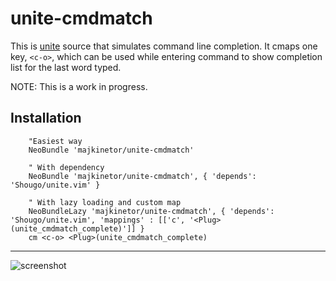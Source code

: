 unite-cmdmatch
==============

This is [unite](https://github.com/Shougo/unite.vim) source that simulates command line completion. It cmaps one key, `<c-o>`, which can be used while entering command to show completion list for the last word typed.

NOTE: This is a work in progress.

## Installation

```vim
    "Easiest way
    NeoBundle 'majkinetor/unite-cmdmatch'

    " With dependency
    NeoBundle 'majkinetor/unite-cmdmatch', { 'depends': 'Shougo/unite.vim' }

    " With lazy loading and custom map
    NeoBundleLazy 'majkinetor/unite-cmdmatch', { 'depends': 'Shougo/unite.vim', 'mappings' : [['c', '<Plug>(unite_cmdmatch_complete)']] }
    cm <c-o> <Plug>(unite_cmdmatch_complete)
```

---

![screenshot](http://s30.postimg.org/tbh1oqmlt/cmd_match.gif)
